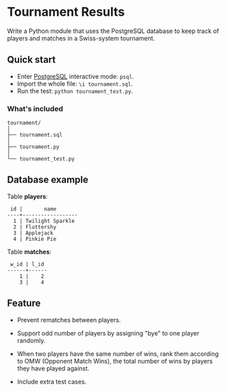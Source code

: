 # Tournament Results

Write a Python module that uses the PostgreSQL database to keep track of players and matches in a Swiss-system tournament.

## Quick start


- Enter [PostgreSQL](http://www.postgresql.org/) interactive mode: `psql`.
- Import the whole file: `\i tournament.sql`.
- Run the test: `python tournament_test.py`.


### What's included

```
tournament/
│
├── tournament.sql
│
├── tournament.py
│
└── tournament_test.py

```

## Database example

Table **players**:
```
 id |       name
----+------------------
  1 | Twilight Sparkle
  2 | Fluttershy
  3 | Applejack
  4 | Pinkie Pie
```

Table **matches**:
```
 w_id | l_id
------+------
    1 |    2
    3 |    4
```

## Feature

- Prevent rematches between players.

- Support odd number of players by assigning "bye" to one player randomly.

- When two players have the same number of wins, rank them according to OMW (Opponent Match Wins), the total number of wins by players they have played against.

- Include extra test cases.